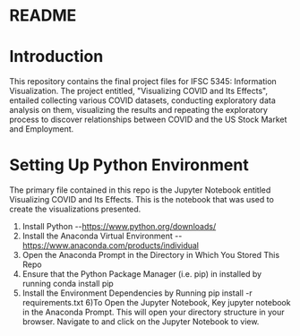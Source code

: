 # README

# Introduction
This repository contains the final project files for IFSC 5345: Information Visualization. The project entitled, "Visualizing COVID and Its Effects", entailed collecting 
various COVID datasets, conducting exploratory data analysis on them, visualizing the results and repeating the exploratory process to discover relationships between COVID
and the US Stock Market and Employment.

# Setting Up Python Environment
The primary file contained in this repo is the Jupyter Notebook entitled Visualizing COVID and Its Effects. This is the notebook that was used to create the visualizations
presented.

1) Install Python --https://www.python.org/downloads/
2) Install the Anaconda Virtual Environment -- https://www.anaconda.com/products/individual
3) Open the Anaconda Prompt in the Directory in Which You Stored This Repo
4) Ensure that the Python Package Manager (i.e. pip) in installed by running conda install pip 
5) Install the Environment Dependencies by Running pip install -r requirements.txt
6)To Open the Jupyter Notebook, Key jupyter notebook in the Anaconda Prompt. This will open your directory structure in your browser. Navigate to and click on the Jupyter Notebook to view.